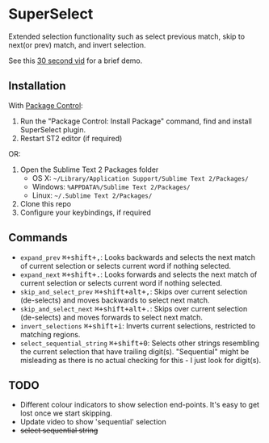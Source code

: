 SuperSelect
==================

Extended selection functionality such as select previous match, skip to next(or prev) match, and invert selection.

See this [30 second vid](http://youtu.be/8SQi-Fvhp-Q) for a brief demo.

Installation
------------

With [Package Control](http://wbond.net/sublime_packages/package_control):

1. Run the "Package Control: Install Package" command, find and install SuperSelect plugin.
2. Restart ST2 editor (if required)

OR:

1. Open the Sublime Text 2 Packages folder
    - OS X: `~/Library/Application Support/Sublime Text 2/Packages/`
    - Windows: `%APPDATA%/Sublime Text 2/Packages/`
    - Linux: `~/.Sublime Text 2/Packages/`
2. Clone this repo
3. Configure your keybindings, if required

Commands
--------

+ `expand_prev` <kbd>&#8984;+shift+,</kbd>: Looks backwards and selects the next match of current selection or selects current word if nothing selected.
+ `expand_next` <kbd>&#8984;+shift+.</kbd>: Looks forwards and selects the next match of current selection or selects current word if nothing selected.
+ `skip_and_select_prev` <kbd>&#8984;+shift+alt+,</kbd>: Skips over current selection (de-selects) and moves backwards to select next match.
+ `skip_and_select_next` <kbd>&#8984;+shift+alt+.</kbd>: Skips over current selection (de-selects) and moves forwards to select next match.
+ `invert_selections` <kbd>&#8984;+shift+i</kbd>: Inverts current selections, restricted to matching regions.
+ `select_sequential_string` <kbd>&#8984;+shift+0</kbd>: Selects other strings resembling the current selection that have trailing digit(s).  "Sequential" might be misleading as there is no actual checking for this - I just look for digit(s).

TODO
--------
- Different colour indicators to show selection end-points.  It's easy to get lost once we start skipping.
- Update video to show 'sequential' selection
- ~~select sequential string~~